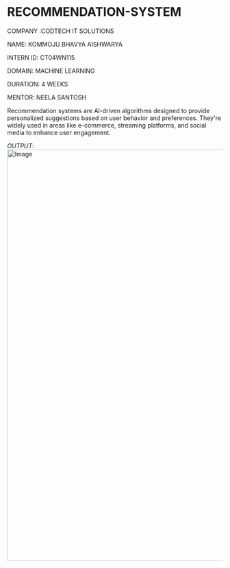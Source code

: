 # RECOMMENDATION-SYSTEM

COMPANY :CODTECH IT SOLUTIONS

NAME: KOMMOJU BHAVYA AISHWARYA

INTERN ID: CT04WN115

DOMAIN: MACHINE LEARNING

DURATION: 4 WEEKS

MENTOR: NEELA SANTOSH

Recommendation systems are AI-driven algorithms designed to provide personalized suggestions based on user behavior and preferences. They're widely used in areas like e-commerce, streaming platforms, and social media to enhance user engagement.

*OUTPUT*:<img width="960" alt="Image" src="https://github.com/user-attachments/assets/adccdf4b-1b14-4679-a1c3-810ff8d3c955" />
